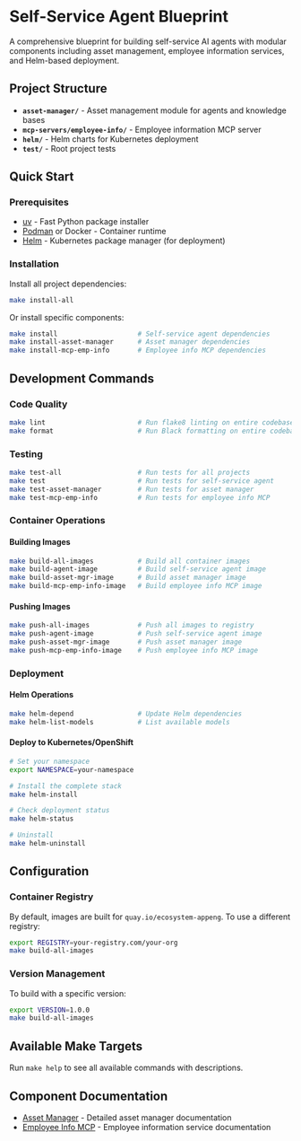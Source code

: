 # Self-Service Agent Blueprint

A comprehensive blueprint for building self-service AI agents with modular components including asset management, employee information services, and Helm-based deployment.

## Project Structure

- **`asset-manager/`** - Asset management module for agents and knowledge bases
- **`mcp-servers/employee-info/`** - Employee information MCP server
- **`helm/`** - Helm charts for Kubernetes deployment
- **`test/`** - Root project tests

## Quick Start

### Prerequisites

- [uv](https://github.com/astral-sh/uv) - Fast Python package installer
- [Podman](https://podman.io/) or Docker - Container runtime
- [Helm](https://helm.sh/) - Kubernetes package manager (for deployment)

### Installation

Install all project dependencies:

```bash
make install-all
```

Or install specific components:

```bash
make install                    # Self-service agent dependencies
make install-asset-manager      # Asset manager dependencies
make install-mcp-emp-info       # Employee info MCP dependencies
```

## Development Commands

### Code Quality

```bash
make lint                       # Run flake8 linting on entire codebase
make format                     # Run Black formatting on entire codebase
```

### Testing

```bash
make test-all                   # Run tests for all projects
make test                       # Run tests for self-service agent
make test-asset-manager         # Run tests for asset manager
make test-mcp-emp-info          # Run tests for employee info MCP
```

### Container Operations

#### Building Images

```bash
make build-all-images           # Build all container images
make build-agent-image          # Build self-service agent image
make build-asset-mgr-image      # Build asset manager image
make build-mcp-emp-info-image   # Build employee info MCP image
```

#### Pushing Images

```bash
make push-all-images            # Push all images to registry
make push-agent-image           # Push self-service agent image
make push-asset-mgr-image       # Push asset manager image
make push-mcp-emp-info-image    # Push employee info MCP image
```

### Deployment

#### Helm Operations

```bash
make helm-depend                # Update Helm dependencies
make helm-list-models           # List available models
```

#### Deploy to Kubernetes/OpenShift

```bash
# Set your namespace
export NAMESPACE=your-namespace

# Install the complete stack
make helm-install

# Check deployment status
make helm-status

# Uninstall
make helm-uninstall
```

## Configuration

### Container Registry

By default, images are built for `quay.io/ecosystem-appeng`. To use a different registry:

```bash
export REGISTRY=your-registry.com/your-org
make build-all-images
```

### Version Management

To build with a specific version:

```bash
export VERSION=1.0.0
make build-all-images
```

## Available Make Targets

Run `make help` to see all available commands with descriptions.

## Component Documentation

- [Asset Manager](asset-manager/README.md) - Detailed asset manager documentation
- [Employee Info MCP](mcp-servers/employee-info/README.md) - Employee information service documentation